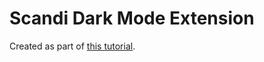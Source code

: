 # Scandi Dark Mode Extension

Created as part of [this tutorial](https://app.gitbook.com/@scandipwa/s/docs-v2/tutorials/dark-mode-extension).
